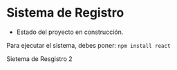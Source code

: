 <h1> Sistema de Registro</h1>

- Estado del proyecto en construcción.

Para ejecutar el sistema, debes poner:
```npm install react```

Sietema de Resgistro 2
